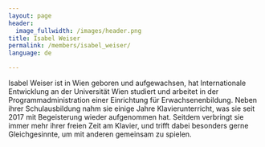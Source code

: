 ```yaml
---
layout: page
header:
  image_fullwidth: /images/header.png
title: Isabel Weiser
permalink: /members/isabel_weiser/
language: de

---
```


Isabel Weiser ist in Wien geboren und aufgewachsen, hat Internationale Entwicklung an der Universität Wien studiert und arbeitet in der Programmadministration einer Einrichtung für Erwachsenenbildung. Neben ihrer Schulausbildung nahm sie einige Jahre Klavierunterricht, was sie seit 2017 mit Begeisterung wieder aufgenommen hat. Seitdem verbringt sie immer mehr ihrer freien Zeit am Klavier, und trifft dabei besonders gerne Gleichgesinnte, um mit anderen gemeinsam zu spielen.
